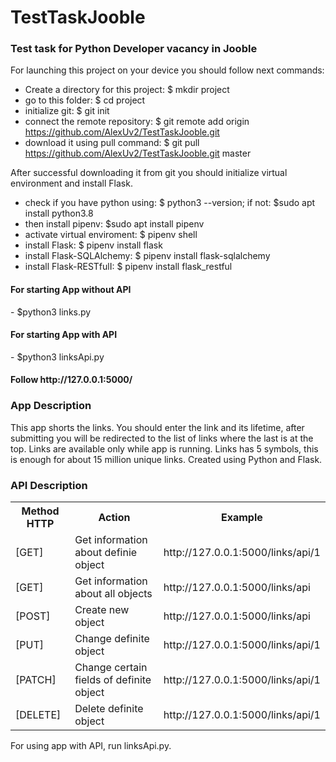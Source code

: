 # TestTaskJooble

<h3>Test task for Python Developer vacancy in Jooble</h3>

For launching this project on your device you should follow next commands:
  
  - Create a directory for this project: $ mkdir project
  - go to this folder: $ cd project
  - initialize git: $ git init
  - connect the remote repository: $ git remote add origin https://github.com/AlexUv2/TestTaskJooble.git 
  - download it using pull command: $ git pull https://github.com/AlexUv2/TestTaskJooble.git master
  
  After successful downloading it from git you should initialize virtual environment and install Flask.

  - check if you have python using: $ python3 --version; if not: $sudo apt install python3.8
  - then install pipenv: $sudo apt install pipenv
  - activate virtual enviroment: $ pipenv shell
  - install Flask: $ pipenv install flask
  - install Flask-SQLAlchemy: $ pipenv install flask-sqlalchemy
  - install Flask-RESTfulI:  $ pipenv install flask_restful
  
  <h4>For starting App without API</h4> 
    - $python3 links.py
  <h4>For starting App with API</h4> 
    - $python3 linksApi.py
    
    
   <h4> Follow http://127.0.0.1:5000/ </h4>
    
    
<h3>App Description</h3>

  This app shorts the links. You should enter the link and its lifetime, after submitting you will be redirected to the list of links where the last is at the top.
  Links are available only while app is running.
  Links has 5 symbols, this is enough for about 15 million unique links.
  Created using Python and Flask.

  
<h3>API Description</h3>

<table>
 <tr>
     <th>Method HTTP</th><th>Action</th><th>Example</th>
 </tr>
 
 <tr><td>[GET]</td><td>Get information about definie object</td><td>http://127.0.0.1:5000/links/api/1 </td></tr>
 <tr><td>[GET]</td><td>Get information about all objects</td><td>http://127.0.0.1:5000/links/api </td></tr>
 <tr><td>[POST]</td><td> Create new object</td><td>http://127.0.0.1:5000/links/api</td></tr>
 <tr><td>[PUT]</td><td>Change definite object</td><td>http://127.0.0.1:5000/links/api/1 </td></tr>
 <tr><td>[PATCH]</td><td> Change certain fields of definite object</td><td>http://127.0.0.1:5000/links/api/1 </td></tr>
 <tr><td>[DELETE]</td><td>Delete definite object</td><td>http://127.0.0.1:5000/links/api/1 </td></tr>

</table>

  For using app with API, run linksApi.py.
  
  


  
